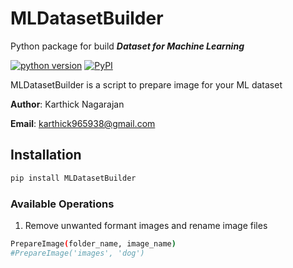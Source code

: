 # MLDatasetBuilder
Python package for build ***Dataset for Machine Learning***

[![python version](https://img.shields.io/badge/Python-3.6-yellow)](https://pypi.org/project/MLDatasetBuilder/)
[![PyPI](https://img.shields.io/badge/pypi-v0.0.3-blue)](https://pypi.org/project/MLDatasetBuilder/)

MLDatasetBuilder is a script to prepare image for your ML dataset

**Author**: Karthick Nagarajan

**Email**: karthick965938@gmail.com

## Installation

```sh
pip install MLDatasetBuilder
```
### Available Operations

1) Remove unwanted formant images and rename image files

```sh
PrepareImage(folder_name, image_name)
#PrepareImage('images', 'dog')
```
